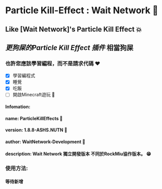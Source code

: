 # Particle Kill-Effect : Wait Network 🍔
    
## Like [Wait Network]'s Particle Kill Effect 💥 
##  ***更狗屎的Particle Kill Effect 插件*** 相當狗屎    
### __也許您應該學習編程，而不是請求代碼__ ❤
 - [x] 學習編程式
 - [x] 睡覺
 - [x] 吃飯
 - [ ] 開啟Minecraft遊玩 🥵
#### Infomation:
####   name: ParticleKillEffects  🥖
####   version: 1.8.8-ASHS.NUTN  🍗
####   author: WaitNetwork-Development  🙈
####   description: Wait Network **獨立開發**版本 不同於RockMiu協作版本。 😁

### 使用方法:
#### 等待新增
